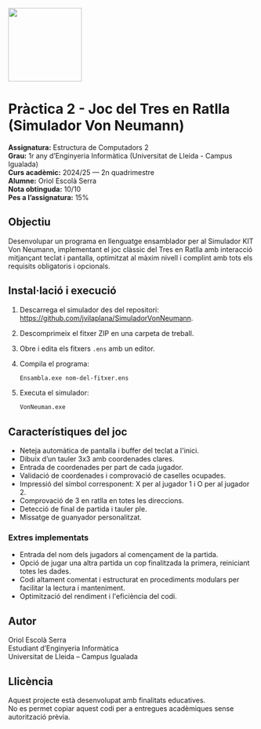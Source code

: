 <p align="left">
   <a href="https://www.insigualada.cat](https://www.eps.udl.cat/ca/" target="_blank">
     <img src="https://os-gei-udl-2526-105012.github.io/course/figures/corporative/institute.png" width="150"/>
   </a>
</p>

# Pràctica 2 - Joc del Tres en Ratlla (Simulador Von Neumann)

**Assignatura:** Estructura de Computadors 2   
**Grau:** 1r any d’Enginyeria Informàtica (Universitat de Lleida - Campus Igualada)  
**Curs acadèmic:** 2024/25 — 2n quadrimestre  
**Alumne:** Oriol Escolà Serra  
**Nota obtinguda:** 10/10  
**Pes a l’assignatura:** 15%


## Objectiu

Desenvolupar un programa en llenguatge ensamblador per al Simulador KIT Von Neumann, implementant el joc clàssic del Tres en Ratlla amb interacció mitjançant teclat i pantalla, optimitzat al màxim nivell i complint amb tots els requisits obligatoris i opcionals.

## Instal·lació i execució

1. Descarrega el simulador des del repositori: https://github.com/jvilaplana/SimuladorVonNeumann.
2. Descomprimeix el fitxer ZIP en una carpeta de treball.
3. Obre i edita els fitxers `.ens` amb un editor.
4. Compila el programa:
   
   ```bash
   Ensambla.exe nom-del-fitxer.ens
   ```
6. Executa el simulador:
   
   ```bash
   VonNeuman.exe
   ```

## Característiques del joc

- Neteja automàtica de pantalla i buffer del teclat a l'inici.
- Dibuix d’un tauler 3x3 amb coordenades clares.
- Entrada de coordenades per part de cada jugador.
- Validació de coordenades i comprovació de caselles ocupades.
- Impressió del símbol corresponent: X per al jugador 1 i O per al jugador 2.
- Comprovació de 3 en ratlla en totes les direccions.
- Detecció de final de partida i tauler ple.
- Missatge de guanyador personalitzat.

### Extres implementats

- Entrada del nom dels jugadors al començament de la partida.
- Opció de jugar una altra partida un cop finalitzada la primera, reiniciant totes les dades.
- Codi altament comentat i estructurat en procediments modulars per facilitar la lectura i manteniment.
- Optimització del rendiment i l'eficiència del codi.

## Autor

Oriol Escolà Serra  
Estudiant d’Enginyeria Informàtica  
Universitat de Lleida – Campus Igualada  

## Llicència

Aquest projecte està desenvolupat amb finalitats educatives.  
No es permet copiar aquest codi per a entregues acadèmiques sense autorització prèvia.
